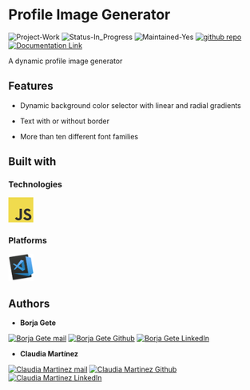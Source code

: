 # Profile Image Generator

![Project-Work](https://img.shields.io/badge/Project-Work-red.svg)
![Status-In_Progress](https://img.shields.io/badge/Status-In_progress-brightgreen.svg)
![Maintained-Yes](https://img.shields.io/badge/Maintained-Yes-brightgreen.svg)
<a href="https://github.com/BorjaG90/profile-image-generator" alt="Github Repository Link">
  <img alt="github repo" src="https://img.shields.io/badge/github-repo-black?logo=github"/>
</a>
<a href="https://www.javascript.com/" alt="Documentation Link">
  <img alt="Documentation Link" src="https://img.shields.io/badge/Made_with-JavaScript-yellow"/>
</a>

A dynamic profile image generator

## Features

* Dynamic background color selector with linear and radial gradients

* Text with or without border

* More than ten different font families
   
## Built with
### Technologies
<a href="https://www.javascript.com/"><img src="https://raw.githubusercontent.com/BorjaG90/media/master/img/logos/javascript.jpeg" width=50 alt="JavaScript"></a>

### Platforms
<a href="https://code.visualstudio.com/"><img src="https://raw.githubusercontent.com/BorjaG90/media/master/img/logos/vscode.png" width=50 alt="VSCode"></a>

## Authors
* **Borja Gete**

<a href="mailto:borjag90dev@gmail.com" alt="Borja Gete mail"><img src="https://img.shields.io/badge/borjag90dev@gmail.com-DDDDDD?style=for-the-badge&logo=gmail" title="Go To mail" alt="Borja Gete mail"/></a> 
<a href="https://github.com/BorjaG90" alt="Borja Gete Github"><img src="https://img.shields.io/badge/BorjaG90-black?style=for-the-badge&logo=github" title="Go To Github Profile" alt="Borja Gete Github"/></a> 
<a href="https://linkedin.com/in/borjag90" alt="Borja Gete LinkedIn"><img src="https://img.shields.io/badge/BorjaG90-blue?style=for-the-badge&logo=linkedin" title="Go To LinkedIn Profile" alt="Borja Gete LinkedIn"/></a>

* **Claudia Martínez**

<a href="mailto:claumartinezh@gmail.com" alt="Claudia Martinez mail"><img src="https://img.shields.io/badge/claumartinezh@gmail.com-DDDDDD?style=for-the-badge&logo=gmail" title="Go To mail" alt="Claudia Martinez mail"/></a> 
<a href="https://github.com/claumartinezh" alt="Claudia Martinez Github"><img src="https://img.shields.io/badge/claumartinezh-black?style=for-the-badge&logo=github" title="Go To Github Profile" alt="Claudia Martinez Github"/></a> 
<a href="https://linkedin.com/in/claudia-mh" alt="Claudia Martinez LinkedIn"><img src="https://img.shields.io/badge/Claudia_MH-blue?style=for-the-badge&logo=linkedin" title="Go To LinkedIn Profile" alt="Claudia Martinez LinkedIn"/></a>